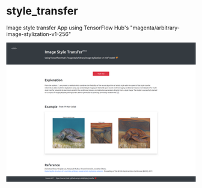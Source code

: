 # style_transfer

Image style transfer App using TensorFlow Hub's "magenta/arbitrary-image-stylization-v1-256"

![website image](style_transfer_website_capture.png)
